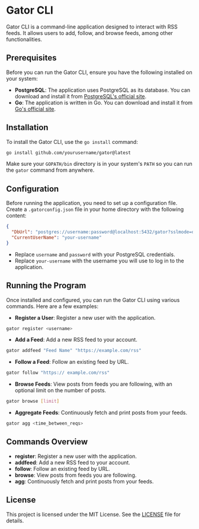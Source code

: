 # Gator CLI

Gator CLI is a command-line application designed to interact with RSS feeds. It allows users to add, follow, and browse feeds, among other functionalities.

## Prerequisites

Before you can run the Gator CLI, ensure you have the following installed on your system:

-  **PostgreSQL**: The application uses PostgreSQL as its database. You can download and install it from [PostgreSQL's official site](https://www.postgresql.org/download/).
-  **Go**: The application is written in Go. You can download and install it from [Go's official site](https://golang.org/dl/).

## Installation

To install the Gator CLI, use the `go install` command:

```bash
go install github.com/yourusername/gator@latest
```

Make sure your `GOPATH/bin` directory is in your system's `PATH` so you can run the `gator` command from anywhere.

## Configuration

Before running the application, you need to set up a configuration file. Create a `.gatorconfig.json` file in your home directory with the following content:

```json
{
  "DbUrl": "postgres://username:password@localhost:5432/gator?sslmode=disable",
  "CurrentUserName": "your-username"
}
```

-  Replace `username` and `password` with your PostgreSQL credentials.
-  Replace `your-username` with the username you will use to log in to the application.

## Running the Program

Once installed and configured, you can run the Gator CLI using various commands. Here are a few examples:

-  **Register a User**: Register a new user with the application.
  ```bash
  gator register <username>
  ```

-  **Add a Feed**: Add a new RSS feed to your account.
  ```bash
  gator addfeed "Feed Name" "https://example.com/rss"
  ```

-  **Follow a Feed**: Follow an existing feed by URL.
  ```bash
  gator follow "https:// example.com/rss"
  ```

-  **Browse Feeds**: View posts from feeds you are following, with an optional limit on the number of posts.
  ```bash
  gator browse [limit]
  ```

-  **Aggregate Feeds**: Continuously fetch and print posts from your feeds.
  ```bash
  gator agg <time_between_reqs>
  ```

## Commands Overview

-  **register**: Register a new user with the application.
-  **addfeed**: Add a new RSS feed to your account.
-  **follow**: Follow an existing feed by URL.
-  **browse**: View posts from feeds you are following.
-  **agg**: Continuously fetch and print posts from your feeds.

## License

This project is licensed under the MIT License. See the [LICENSE](LICENSE) file for details.

